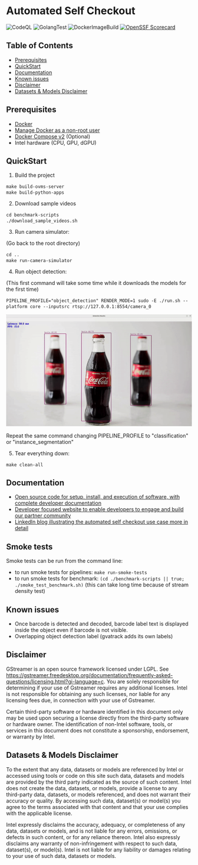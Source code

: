 # Automated Self Checkout

![CodeQL](https://github.com/intel-retail/automated-self-checkout/actions/workflows/codeql.yaml/badge.svg?branch=main) ![GolangTest](https://github.com/intel-retail/automated-self-checkout/actions/workflows/gotest.yaml/badge.svg?branch=main) ![DockerImageBuild](https://github.com/intel-retail/automated-self-checkout/actions/workflows/build.yaml/badge.svg?branch=main)  [![OpenSSF Scorecard](https://api.securityscorecards.dev/projects/github.com/intel-retail/automated-self-checkout/badge)](https://api.securityscorecards.dev/projects/github.com/intel-retail/automated-self-checkout)


## Table of Contents

- [Prerequisites](#prerequisites)
- [QuickStart](#quickstart)
- [Documentation](#documentation)
- [Known issues](#known-issues)
- [Disclaimer](#disclaimer)
- [Datasets & Models Disclaimer](#datasets--models-disclaimer)

## Prerequisites

- [Docker](https://docs.docker.com/engine/install/ubuntu/) 
- [Manage Docker as a non-root user](https://docs.docker.com/engine/install/linux-postinstall/)
- [Docker Compose v2](https://docs.docker.com/compose/) (Optional)
- Intel hardware (CPU, GPU, dGPU)

## QuickStart

1. Build the project

```
make build-ovms-server
make build-python-apps
```

2. Download sample videos
```
cd benchmark-scripts
./download_sample_videos.sh
```

3. Run camera simulator:

(Go back to the root directory)

```
cd ..
make run-camera-simulator
```

4. Run object detection:

(This first command will take some time while it downloads the models for the first time)
```
PIPELINE_PROFILE="object_detection" RENDER_MODE=1 sudo -E ./run.sh --platform core --inputsrc rtsp://127.0.0.1:8554/camera_0
```
<div align="center"><img src="detection.gif" width=900/></div>

Repeat the same command changing PIPELINE_PROFILE to "classification" or "instance_segmentation"

5. Tear everything down:

```
make clean-all
```

## Documentation

- [Open source code for setup, install, and execution of software, with complete developer documentation](https://intel-retail.github.io/automated-self-checkout/)
- [Developer focused website to enable developers to engage and build our partner community](https://www.intel.com/content/www/us/en/developer/articles/reference-implementation/automated-self-checkout.html)
- [LinkedIn blog illustrating the automated self checkout use case more in detail](https://www.linkedin.com/pulse/retail-innovation-unlocked-open-source-vision-enabled-mohideen/)

## Smoke tests

Smoke tests can be run from the command line:

- to run smoke tests for pipelines: `make run-smoke-tests`
- to run smoke tests for benchmark: `(cd ./benchmark-scripts || true; ./smoke_test_benchmark.sh)`  (this can take long time because of stream density test)

## Known issues

- Once barcode is detected and decoded, barcode label text is displayed inside the object even if barcode is not visible.
- Overlapping object detection label (gvatrack adds its own labels)

## Disclaimer

GStreamer is an open source framework licensed under LGPL. See https://gstreamer.freedesktop.org/documentation/frequently-asked-questions/licensing.html?gi-language=c.  You are solely responsible for determining if your use of Gstreamer requires any additional licenses.  Intel is not responsible for obtaining any such licenses, nor liable for any licensing fees due, in connection with your use of Gstreamer.

Certain third-party software or hardware identified in this document only may be used upon securing a license directly from the third-party software or hardware owner. The identification of non-Intel software, tools, or services in this document does not constitute a sponsorship, endorsement, or warranty by Intel.

## Datasets & Models Disclaimer

To the extent that any data, datasets or models are referenced by Intel or accessed using tools or code on this site such data, datasets and models are provided by the third party indicated as the source of such content. Intel does not create the data, datasets, or models, provide a license to any third-party data, datasets, or models referenced, and does not warrant their accuracy or quality.  By accessing such data, dataset(s) or model(s) you agree to the terms associated with that content and that your use complies with the applicable license.

Intel expressly disclaims the accuracy, adequacy, or completeness of any data, datasets or models, and is not liable for any errors, omissions, or defects in such content, or for any reliance thereon. Intel also expressly disclaims any warranty of non-infringement with respect to such data, dataset(s), or model(s). Intel is not liable for any liability or damages relating to your use of such data, datasets or models.
